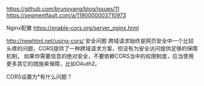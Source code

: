 https://github.com/brunoyang/blog/issues/11
https://segmentfault.com/a/1190000003710973



Nginx配置
https://enable-cors.org/server_nginx.html


http://newhtml.net/using-cors/
安全问题
跨域请求始终是网页安全中一个比较头疼的问题，CORS提供了一种跨域请求方案，但没有为安全访问提供足够的保障机制，
如果你需要信息的绝对安全，不要依赖CORS当中的权限制度，应当使用更多其它的措施来保障，比如OAuth2。


CORS设置为*有什么问题？